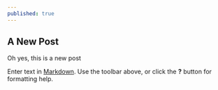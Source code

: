 ```yaml
---
published: true
---
```

## A New Post

Oh yes, this is a new post

Enter text in [Markdown](http://daringfireball.net/projects/markdown/). Use the toolbar above, or click the **?** button for formatting help.
